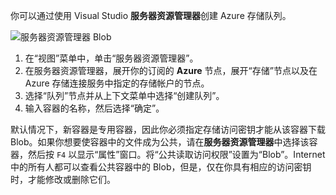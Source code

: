 你可以通过使用 Visual Studio **服务器资源管理器**创建 Azure 存储队列。

![服务器资源管理器 Blob][Image1]

1. 在“视图”菜单中，单击“服务器资源管理器”。
2. 在服务器资源管理器，展开你的订阅的 **Azure** 节点，展开“存储”节点以及在 Azure 存储连接服务中指定的存储帐户的节点。
3. 选择“队列”节点并从上下文菜单中选择“创建队列”。
4. 输入容器的名称，然后选择“确定”。   

默认情况下，新容器是专用容器，因此你必须指定存储访问密钥才能从该容器下载 Blob。如果你想要使容器中的文件成为公共，请在**服务器资源管理器**中选择该容器，然后按 `F4` 以显示“属性”窗口。将“公共读取访问权限”设置为“Blob”。Internet 中的所有人都可以查看公共容器中的 Blob，但是，仅在你具有相应的访问密钥时，才能修改或删除它们。

[Image1]: ./media/vs-create-blob-container-in-server-explorer/vs-storage-create-blob-containers-in-Server-Explorer.png

<!---HONumber=79-->
